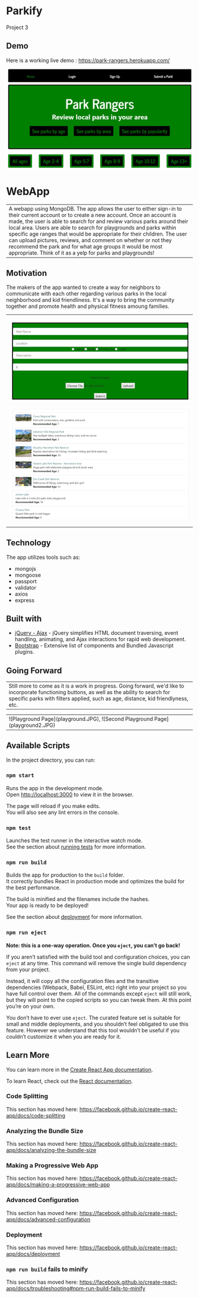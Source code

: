 # Parkify
Project 3


## Demo
Here is a working live demo :  https://park-rangers.herokuapp.com/

![Home Page](home.JPG)

# WebApp
<table>
<tr>
<td>
A webapp using MongoDB. The app allows the user to either sign-in to their current account or to create a new account. Once an account is made, the user is able to search for and review various parks around their local area. Users are able to search for playgrounds and parks within specific age ranges that would be appropriate for their children. The user can upload pictures, reviews, and comment on whether or not they recommend the park and for what age groups it would be most appropriate. Think of it as a yelp for parks and playgrounds!
</td>
</tr>
</table>

## Motivation

The makers of the app wanted to create a way for neighbors to communicate with each other regarding various parks in the local neighborhood and kid friendliness. It's a way to bring the community together and promote health and physical fitness amoung families. 


<table>
<tr>
<td>

![Review Page](review.JPG)


![Park Page](park.JPG)

</td>
</tr>
</table>


## Technology

The app utilizes tools such as:
* mongojs
* mongoose
* passport
* validator
* axios
* express



## Built with 

- [jQuery - Ajax](http://www.w3schools.com/jquery/jquery_ref_ajax.asp) - jQuery simplifies HTML document traversing, event handling, animating, and Ajax interactions for rapid web development.
- [Bootstrap](http://getbootstrap.com/) - Extensive list of components and  Bundled Javascript plugins.




## Going Forward
<table>
<tr>
<td>
Still more to come as it is a work in progress. Going forward, we'd like to incorporate functioning buttons, as well as the ability to search for specific parks with filters applied, such as age, distance, kid friendlyness, etc.
</td>
</tr>
</table>

<table>
<tr>
<td>
 ![Playground Page](playground.JPG), ![Second Playground Page] (playground2.JPG)
</td>
</tr>
</table>




## Available Scripts

In the project directory, you can run:

### `npm start`

Runs the app in the development mode.<br>
Open [http://localhost:3000](http://localhost:3000) to view it in the browser.

The page will reload if you make edits.<br>
You will also see any lint errors in the console.

### `npm test`

Launches the test runner in the interactive watch mode.<br>
See the section about [running tests](https://facebook.github.io/create-react-app/docs/running-tests) for more information.

### `npm run build`

Builds the app for production to the `build` folder.<br>
It correctly bundles React in production mode and optimizes the build for the best performance.

The build is minified and the filenames include the hashes.<br>
Your app is ready to be deployed!

See the section about [deployment](https://facebook.github.io/create-react-app/docs/deployment) for more information.

### `npm run eject`

**Note: this is a one-way operation. Once you `eject`, you can’t go back!**

If you aren’t satisfied with the build tool and configuration choices, you can `eject` at any time. This command will remove the single build dependency from your project.

Instead, it will copy all the configuration files and the transitive dependencies (Webpack, Babel, ESLint, etc) right into your project so you have full control over them. All of the commands except `eject` will still work, but they will point to the copied scripts so you can tweak them. At this point you’re on your own.

You don’t have to ever use `eject`. The curated feature set is suitable for small and middle deployments, and you shouldn’t feel obligated to use this feature. However we understand that this tool wouldn’t be useful if you couldn’t customize it when you are ready for it.

## Learn More

You can learn more in the [Create React App documentation](https://facebook.github.io/create-react-app/docs/getting-started).

To learn React, check out the [React documentation](https://reactjs.org/).

### Code Splitting

This section has moved here: https://facebook.github.io/create-react-app/docs/code-splitting

### Analyzing the Bundle Size

This section has moved here: https://facebook.github.io/create-react-app/docs/analyzing-the-bundle-size

### Making a Progressive Web App

This section has moved here: https://facebook.github.io/create-react-app/docs/making-a-progressive-web-app

### Advanced Configuration

This section has moved here: https://facebook.github.io/create-react-app/docs/advanced-configuration

### Deployment

This section has moved here: https://facebook.github.io/create-react-app/docs/deployment

### `npm run build` fails to minify

This section has moved here: https://facebook.github.io/create-react-app/docs/troubleshooting#npm-run-build-fails-to-minify

